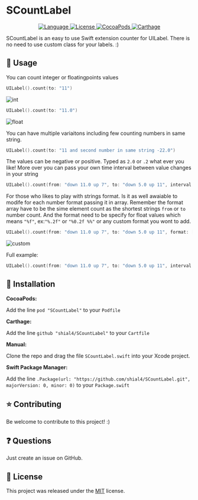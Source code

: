 # SCountLabel

<p align="center">
    <a href="http://swift.org">
        <img src="https://img.shields.io/badge/Swift-3.0-brightgreen.svg" alt="Language" />
    </a>
    <a href="https://raw.githubusercontent.com/shial4/SCountLabel/master/LICENSE">
        <img src="https://img.shields.io/badge/license-MIT-blue.svg" alt="License" />
    </a>
    <a href="https://cocoapods.org/pods/SCountLabel">
        <img src="https://img.shields.io/cocoapods/v/SCountLabel.svg" alt="CocoaPods" />
    </a>
    <a href="https://github.com/Carthage/Carthage">
        <img src="https://img.shields.io/badge/carthage-compatible-4BC51D.svg?style=flat" alt="Carthage" />
    </a>
</p>

SCountLabel is an easy to use Swift extension counter for UILabel. There is no need to use custom class for your labels. :)
## 💊 Usage
You can count integer or floatingpoints values
```swift
UILabel().count(to: "11")
```
![int](https://github.com/shial4/SCountLabel/blob/master/Media/int.gif "int")

```swift
UILabel().count(to: "11.0")
```
![float](https://github.com/shial4/SCountLabel/blob/master/Media/float.gif "float")

You can have multiple variaitons including few counting numbers in same string.
```swift
UILabel().count(to: "11 and second number in same string -22.0")
```
The values can be negative or positive. Typed as `2.0` or `.2` what ever you like!
More over you can pass your own time interval between value changes in your string
```swift
UILabel().count(from: "down 11.0 up 7", to: "down 5.0 up 11", interval: 0.2)
```
For those who likes to play with strings format. Is it as well awaiable to modife for each number format passing it in array.
Remember the format array have to be the sime element count as the shortest strings `from` or `to` number count. And the format need to be specify for float values which means `"%f"`, ex:`"%.2f"` or `"%0.2f %%"` or any custom format you wont to add. 
```swift
UILabel().count(from: "down 11.0 up 7", to: "down 5.0 up 11", format: ["%0.2f", "%0.0f"])
```
![custom](https://github.com/shial4/SCountLabel/blob/master/Media/custom.gif "custom")

Full example:
```swift
UILabel().count(from: "down 11.0 up 7", to: "down 5.0 up 11", interval: 0.2, format: ["%0.2f", "%0.0f"])
```

## 🔧 Installation

**CocoaPods:**

Add the line `pod "SCountLabel"` to your `Podfile`

**Carthage:**

Add the line `github "shial4/SCountLabel"` to your `Cartfile`

**Manual:**

Clone the repo and drag the file `SCountLabel.swift` into your Xcode project.

**Swift Package Manager:**

Add the line `.Package(url: "https://github.com/shial4/SCountLabel.git", majorVersion: 0, minor: 0)` to your `Package.swift`

## ⭐ Contributing

Be welcome to contribute to this project! :)

## ❓ Questions

Just create an issue on GitHub.

## 📝 License

This project was released under the [MIT](LICENSE) license.

